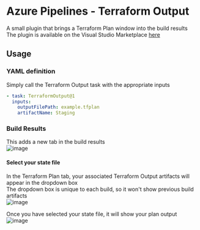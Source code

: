 # Azure Pipelines - Terraform Output

A small plugin that brings a Terraform Plan window into the build results  
The plugin is available on the Visual Studio Marketplace [here](https://marketplace.visualstudio.com/items?itemName=JaydenMaalouf.terraform-output)

## Usage

### YAML definition

Simply call the Terraform Output task with the appropriate inputs
```yaml
- task: TerraformOutput@1
  inputs:
    outputFilePath: example.tfplan
    artifactName: Staging
```

### Build Results

This adds a new tab in the build results  
![image](https://user-images.githubusercontent.com/7008565/187106474-ce7d6353-c69b-4d65-bd54-8a230864b537.png)  

#### Select your state file

In the Terraform Plan tab, your associated Terraform Output artifacts will appear in the dropdown box  
The dropdown box is unique to each build, so it won't show previous build artifacts  
![image](https://user-images.githubusercontent.com/7008565/187106341-f6db6ebd-bd5d-41ff-ae22-b3fd2392215a.png)  

Once you have selected your state file, it will show your plan output  
![image](https://user-images.githubusercontent.com/7008565/187106128-f1f7e6d0-9015-4fba-9d3f-49dfaa524505.png)
